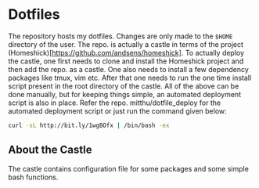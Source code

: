 # Dotfiles
The repository hosts my dotfiles. Changes are only made to the `$HOME` directory of the user.
The repo. is actually a castle in terms of the project (Homeshick)[https://github.com/andsens/homeshick].
To actually deploy the castle, one first needs to clone and install the Homeshick project and then add the repo. as a castle.
One also needs to install a few dependency packages like tmux, vim etc.
After that one needs to run the one time install script present in the root directory of the castle.
All of the above can be done manually, but for keeping things simple, an automated deployment script is also in place.
Refer the repo. mitthu/dotfile_deploy for the automated deployment script or just run the command given below:

```bash
curl -sL http://bit.ly/1wgBOfx | /bin/bash -ex
```

## About the Castle
The castle contains configuration file for some packages and some simple bash functions.
